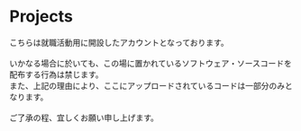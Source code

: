 # Projects

こちらは就職活動用に開設したアカウントとなっております。<br>
<br>
いかなる場合に於いても、この場に置かれているソフトウェア・ソースコードを配布する行為は禁じます。<br>
また、上記の理由により、ここにアップロードされているコードは一部分のみとなります。<br>
<br>
ご了承の程、宜しくお願い申し上げます。

